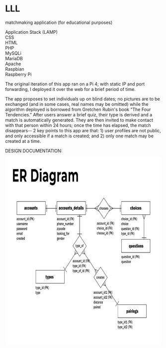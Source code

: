 # LLL
matchmaking application
(for educational purposes)

Application Stack (LAMP)<br>
CSS<br>
HTML<br>
PHP<br>
MySQLi<br>
MariaDB<br>
Apache<br>
Raspbian<br>
Raspberry Pi<br>

The original iteration of this app ran on a Pi 4; with static IP 
and port forwarding, I deployed it over the web for a brief period 
of time. 

The app proposes to set individuals up on blind dates; no pictures 
are to be exchanged (and in some cases, real names may be omitted)
while the algorithm deployed is borrowed from Gretchen Rubin's book
"The Four Tendencies." After users answer a brief quiz, their type 
is derived and a match is automatically generated. They are then 
invited to make contact with that person within 24 hours; once the
time has elapsed, the match disappears-- 2 key points to this app
are that: 1) user profiles are not public, and only accessible if a 
match is created; and 2) only one match may be created at a time.

DESIGN DOCUMENTATION:

<img src="https://github.com/LawrenceCastillo/LLL/blob/master/docs/Database_Schema.jpg" height="600">
